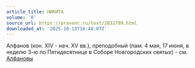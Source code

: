```yaml
---
article_title: НИКИТА
volume: '0'
source_url: https://pravenc.ru/text/2032799.html
downloaded_at: '2025-10-13T16:48:07Z'
---
```


Алфанов (кон. XIV - нач. XV вв.), преподобный (пам. 4 мая, 17 июня, в неделю 3-ю по Пятидесятнице в Соборе Новгородских святых) - см. [Алфановы](https://pravenc.ru/text/Алфановы.html)

